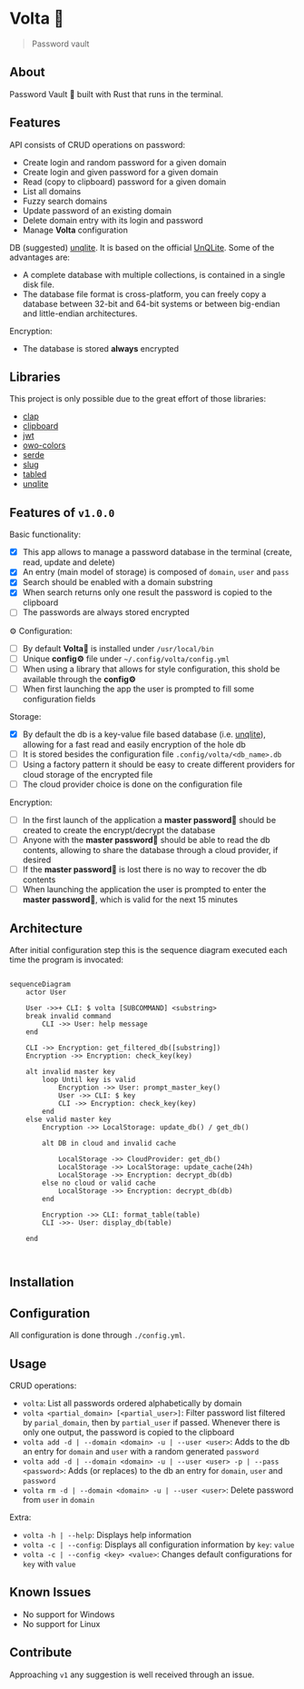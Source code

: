 # Volta 🔐

> Password vault

## About

Password Vault 🔐 built with Rust that runs in the terminal.

## Features

API consists of CRUD operations on password:

- Create login and random password for a given domain
- Create login and given password for a given domain
- Read (copy to clipboard) password for a given domain
- List all domains
- Fuzzy search domains
- Update password of an existing domain
- Delete domain entry with its login and password
- Manage **Volta** configuration

DB (suggested) [unqlite](https://docs.rs/unqlite/latest/unqlite/).
It is based on the official [UnQLite](https://unqlite.org/index.html).
Some of the advantages are:

- A complete database with multiple collections, is contained in a single disk file.
- The database file format is cross-platform, you can freely copy a database between 32-bit and 64-bit systems or between big-endian and little-endian architectures.

Encryption:

- The database is stored **always** encrypted

## Libraries

This project is only possible due to the great effort of those libraries:

- [clap](https://lib.rs/crates/clap)
- [clipboard](https://lib.rs/crates/clipboard)
- [jwt](https://lib.rs/crates/jwt)
- [owo-colors](https://lib.rs/crates/owo-colors)
- [serde](https://lib.rs/crates/serde)
- [slug](https://lib.rs/crates/slug)
- [tabled](https://lib.rs/crates/tabled)
- [unqlite](https://lib.rs/crates/unqlite)

## Features of `v1.0.0`

Basic functionality:

- [x] This app allows to manage a password database in the terminal (create, read, update and delete)
- [x] An entry (main model of storage) is composed of `domain`, `user` and `pass`
- [x] Search should be enabled with a domain substring
- [x] When search returns only one result the password is copied to the clipboard
- [ ] The passwords are always stored encrypted

:gear: Configuration:

- [ ] By default **Volta🔐** is installed under `/usr/local/bin`
- [ ] Unique **config:gear:** file under `~/.config/volta/config.yml`
- [ ] When using a library that allows for style configuration, this shold be available through the **config:gear:**
- [ ] When first launching the app the user is prompted to fill some configuration fields

Storage:

- [x] By default the db is a key-value file based database (i.e. [unqlite](https://unqlite.org/)), allowing for a fast read and easily encryption of the hole db
- [ ] It is stored besides the configuration file `.config/volta/<db_name>.db`
- [ ] Using a factory pattern it should be easy to create different providers for cloud storage of the encrypted file
- [ ] The cloud provider choice is done on the configuration file

Encryption:

- [ ] In the first launch of the application a **master password:key:** should be created to create the encrypt/decrypt the database
- [ ] Anyone with the **master password:key:** should be able to read the db contents, allowing to share the database through a cloud provider, if desired
- [ ] If the **master password:key:** is lost there is no way to recover the db contents
- [ ] When launching the application the user is prompted to enter the **master password:key:**, which is valid for the next 15 minutes

## Architecture

After initial configuration step this is the sequence diagram executed each time the program is invocated:

```mermaid

sequenceDiagram
    actor User
    
    User ->>+ CLI: $ volta [SUBCOMMAND] <substring>
    break invalid command
        CLI ->> User: help message
    end

    CLI ->> Encryption: get_filtered_db([substring])
    Encryption ->> Encryption: check_key(key)

    alt invalid master key
        loop Until key is valid
            Encryption ->> User: prompt_master_key()
            User ->> CLI: $ key
            CLI ->> Encryption: check_key(key)
        end
    else valid master key
        Encryption ->> LocalStorage: update_db() / get_db()
        
        alt DB in cloud and invalid cache

            LocalStorage ->> CloudProvider: get_db()
            LocalStorage ->> LocalStorage: update_cache(24h)
            LocalStorage ->> Encryption: decrypt_db(db)
        else no cloud or valid cache
            LocalStorage ->> Encryption: decrypt_db(db)
        end

        Encryption ->> CLI: format_table(table)
        CLI ->>- User: display_db(table)

    end

        
```

## Installation

## Configuration

All configuration is done through `./config.yml`.

## Usage

CRUD operations:

- `volta`: List all passwords ordered alphabetically by domain
- `volta <partial_domain> [<partial_user>]`: Filter password list filtered by `parial_domain`, then by `partial_user` if passed.
    Whenever there is only one output, the password is copied to the clipboard
- `volta add -d | --domain <domain> -u | --user <user>`: Adds to the db an entry for `domain` and `user` with a random generated `password`
- `volta add -d | --domain <domain> -u | --user <user> -p | --pass <password>`: Adds (or replaces) to the db an entry for `domain`, `user` and `password`
- `volta rm -d | --domain <domain> -u | --user <user>`: Delete password from `user` in `domain`

Extra:

- `volta -h | --help`: Displays help information
- `volta -c | --config`: Displays all configuration information by `key`: `value`
- `volta -c | --config <key> <value>`: Changes default configurations for `key` with `value`

## Known Issues

- No support for Windows
- No support for Linux

## Contribute

Approaching `v1` any suggestion is well received through an issue.
